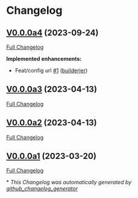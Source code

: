 # Changelog

## [V0.0.0a4](https://github.com/OpenVoiceOS/ovos-solver-plugin-openai-persona/tree/V0.0.0a4) (2023-09-24)

[Full Changelog](https://github.com/OpenVoiceOS/ovos-solver-plugin-openai-persona/compare/V0.0.0a3...V0.0.0a4)

**Implemented enhancements:**

- Feat/config url [\#1](https://github.com/OpenVoiceOS/ovos-solver-plugin-openai-persona/pull/1) ([builderjer](https://github.com/builderjer))

## [V0.0.0a3](https://github.com/OpenVoiceOS/ovos-solver-plugin-openai-persona/tree/V0.0.0a3) (2023-04-13)

[Full Changelog](https://github.com/OpenVoiceOS/ovos-solver-plugin-openai-persona/compare/V0.0.0a2...V0.0.0a3)

## [V0.0.0a2](https://github.com/OpenVoiceOS/ovos-solver-plugin-openai-persona/tree/V0.0.0a2) (2023-04-13)

[Full Changelog](https://github.com/OpenVoiceOS/ovos-solver-plugin-openai-persona/compare/V0.0.0a1...V0.0.0a2)

## [V0.0.0a1](https://github.com/OpenVoiceOS/ovos-solver-plugin-openai-persona/tree/V0.0.0a1) (2023-03-20)

[Full Changelog](https://github.com/OpenVoiceOS/ovos-solver-plugin-openai-persona/compare/8778c7bf0fbe4c52bf5631b5a4f43812f41d3eda...V0.0.0a1)



\* *This Changelog was automatically generated by [github_changelog_generator](https://github.com/github-changelog-generator/github-changelog-generator)*
